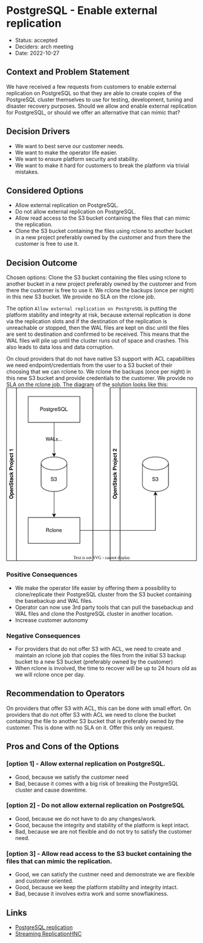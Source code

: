 # PostgreSQL - Enable external replication

* Status: accepted
* Deciders: arch meeting
* Date: 2022-10-27

## Context and Problem Statement

We have received a few requests from customers to enable external replication on PostgreSQL so that they are able to create copies of the PostgreSQL cluster themselves to use for testing, development, tuning and disaster recovery purposes.
Should we allow and enable external replication for PostgreSQL, or should we offer an alternative that can mimic that?

## Decision Drivers

* We want to best serve our customer needs.
* We want to make the operator life easier.
* We want to ensure platform security and stability.
* We want to make it hard for customers to break the platform via trivial mistakes.

## Considered Options

* Allow external replication on PostgreSQL.
* Do not allow external replication on PostgreSQL.
* Allow read access to the S3 bucket containing the files that can mimic the replication.
* Clone the S3 bucket containing the files using rclone to another bucket in a new project preferably owned by the customer and from there the customer is free to use it.

## Decision Outcome

Chosen options: Clone the S3 bucket containing the files using rclone to another bucket in a new project preferably owned by the customer and from there the customer is free to use it.
We rclone the backups (once per night) in this new S3 bucket.
We provide no SLA on the rclone job.

The option `Allow external replication on PostgreSQL` is putting the platform stability and integrity at risk, because external replication is done via the replication slots and if the destination of the replication is unreachable or stopped, then the WAL files are kept on disc until the files are sent to destination and confirmed to be received. This means that the WAL files will pile up until the cluster runs out of space and crashes. This also leads to data loss and data corruption.

On cloud providers that do not have native S3 support with ACL capabilities we need endpoint/credentials from the user to a S3 bucket of their choosing that we can rclone to. We rclone the backups (once per night) in this new S3 bucket and provide credentials to the customer. We provide no SLA on the rclone job.
The diagram of the solution looks like this:
![Diagram](../img/adr-0027.drawio.svg)

### Positive Consequences

* We make the operator life easier by offering them a possibility to clone/replicate their PostgreSQL cluster from the S3 bucket containing the basebackup and WAL files.
* Operator can now use 3rd party tools that can pull the basebackup and WAL files and clone the PostgreSQL cluster in another location.
* Increase customer autonomy

### Negative Consequences

* For providers that do not offer S3 with ACL, we need to create and maintain an rclone job that copies the files from the initial S3 backup bucket to a new S3 bucket (preferably owned by the customer)
* When rclone is involved, the time to recover will be up to 24 hours old as we will rclone once per day.

## Recommendation to Operators

On providers that offer S3 with ACL, this can be done with small effort.
On providers that do not offer S3 with ACL we need to clone the bucket containing the file to another S3 bucket that is preferably owned by the customer.
This is done with no SLA on it.
Offer this only on request.

## Pros and Cons of the Options <!-- optional -->

### [option 1] - Allow external replication on PostgreSQL.

* Good, because we satisfy the customer need
* Bad, because it comes with a big risk of breaking the PostgreSQL cluster and cause downtime.

### [option 2] - Do not allow external replication on PostgreSQL

* Good, because we do not have to do any changes/work.
* Good, because the integrity and stability of the platform is kept intact.
* Bad, because we are not flexible and do not try to satisfy the customer need.

### [option 3] - Allow read access to the S3 bucket containing the files that can mimic the replication.

* Good, we can satisfy the custmer need and demonstrate we are flexible and customer oriented.
* Good, because we keep the platform stability and integrity intact.
* Bad, because it involves extra work and some snowflakiness.

## Links <!-- optional -->
* [PostgreSQL replication](https://www.postgresql.org/docs/current/runtime-config-replication.html)
* [Streaming ReplicationHNC](https://www.postgresql.org/docs/current/warm-standby.html#STREAMING-REPLICATION)
